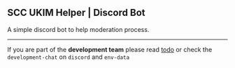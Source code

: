 ## SCC UKIM Helper | Discord Bot

A simple discord bot to help moderation process.

----

If you are part of the **development team** please read [todo](./todo.md) or check the `development-chat` on `discord` and `env-data`
